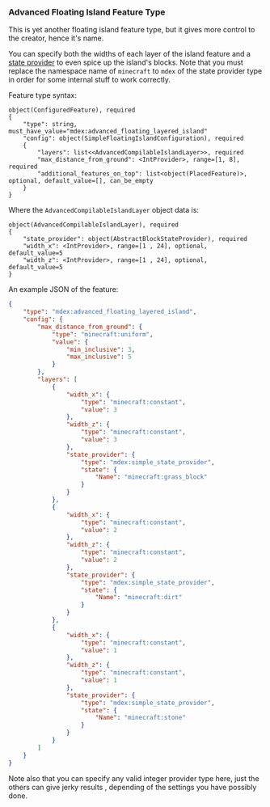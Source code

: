 
### Advanced Floating Island Feature Type

This is yet another floating island feature type, but it gives more control to the creator, hence it's name.

You can specify both the widths of each layer of the island feature and a [state provider](https://minecraft.wiki/w/Template:Nbt_inherit/block_state_provider/template) to even spice up the island's blocks.
Note that you must replace the namespace name of `minecraft` to `mdex` of the state provider type in order for some internal stuff to work correctly.

Feature type syntax:

~~~
object(ConfiguredFeature), required
{
    "type": string, must_have_value="mdex:advanced_floating_layered_island"
    "config": object(SimpleFloatingIslandConfiguration), required
    {
        "layers": list<<AdvancedCompilableIslandLayer>>, required
        "max_distance_from_ground": <IntProvider>, range=[1, 8], required
        "additional_features_on_top": list<object(PlacedFeature)>, optional, default_value=[], can_be_empty
    }
}
~~~

Where the `AdvancedCompilableIslandLayer` object data is:

~~~
object(AdvancedCompilableIslandLayer), required
{
    "state_provider": object(AbstractBlockStateProvider), required
    "width_x": <IntProvider>, range=[1 , 24], optional, default_value=5
    "width_z": <IntProvider>, range=[1 , 24], optional, default_value=5
}
~~~

An example JSON of the feature:

~~~JSON
{
    "type": "mdex:advanced_floating_layered_island",
    "config": {
        "max_distance_from_ground": {
            "type": "minecraft:uniform",
            "value": {
                "min_inclusive": 3,
                "max_inclusive": 5
            }
        },
        "layers": [
			{
				"width_x": {
					"type": "minecraft:constant",
					"value": 3
				},
				"width_z": {
					"type": "minecraft:constant",
					"value": 3
				},
				"state_provider": {
					"type": "mdex:simple_state_provider",
					"state": {
						"Name": "minecraft:grass_block"
					}
				}
			},
			{
				"width_x": {
					"type": "minecraft:constant",
					"value": 2
				},
				"width_z": {
					"type": "minecraft:constant",
					"value": 2
				},
				"state_provider": {
					"type": "mdex:simple_state_provider",
					"state": {
						"Name": "minecraft:dirt"
					}
				}
			},
			{
				"width_x": {
					"type": "minecraft:constant",
					"value": 1
				},
				"width_z": {
					"type": "minecraft:constant",
					"value": 1
				},
				"state_provider": {
					"type": "mdex:simple_state_provider",
					"state": {
						"Name": "minecraft:stone"
					}
				}
			}
        ]
    }
}
~~~

Note also that you can specify any valid integer provider type here, just the others can give jerky results , depending of the settings you have possibly done.

